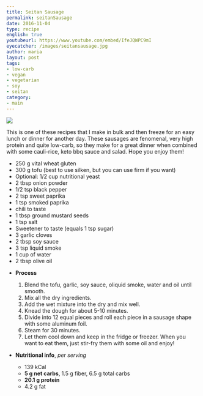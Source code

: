 ```yaml
---
title: Seitan Sausage
permalink: seitanSausage
date: 2016-11-04
type: recipe
english: true
youtubeurl: https://www.youtube.com/embed/IfeJQWPC9mI
eyecatcher: /images/seitansausage.jpg
author: maria
layout: post
tags:
- low-carb
- vegan
- vegetarian
- soy
- seitan
category:
- main
---
```


<img src="https://farm1.staticflickr.com/268/31553354842_96c90f3f12_o_d.jpg" />

This is one of these recipes that I make in bulk and then freeze for an easy lunch or dinner for another day. These sausages are fenomenal, very high protein and quite low-carb, so they make for a great dinner when combined with some cauli-rice, keto bbq sauce and salad. Hope you enjoy them!


<ul>
  <li>250 g vital wheat gluten</li>
  <li>300 g tofu (best to use silken, but you can use firm if you want)</li>
  <li>Optional: 1/2 cup nutritional yeast</li>
  <li>2 tbsp onion powder</li>
  <li>1/2 tsp black pepper</li>
  <li>2 tsp sweet paprika</li>
  <li>1 tsp smoked paprika</li>
  <li>chili to taste</li>
  <li>1 tbsp ground mustard seeds</li>
  <li>1 tsp salt</li>
  <li>Sweetener to taste (equals 1 tsp sugar)</li>
  <li>3 garlic cloves</li>
  <li>2 tbsp soy sauce</li>
  <li>3 tsp liquid smoke</li>
  <li>1 cup of water</li>
  <li>2 tbsp olive oil</li>
</ul>

* **Process**
  1. Blend the tofu, garlic, soy sauce, oliquid smoke, water and oil until smooth.
  2. Mix all the dry ingredients. 
  3. Add the wet mixture into the dry and mix well. 
  4. Knead the dough for about 5-10 minutes. 
  5. Divide into 12 equal pieces and roll each piece in a sausage shape with some aluminum foil. 
  6. Steam for 30 minutes. 
  7. Let them cool down and keep in the fridge or freezer. When you want to eat them, just stir-fry them with some oil and enjoy!


* **Nutritional info**, _per serving_
  * 139 kCal
  * **5 g net carbs**, 1.5 g fiber, 6.5 g total carbs
  * **20.1 g protein**
  * 4.2 g fat
